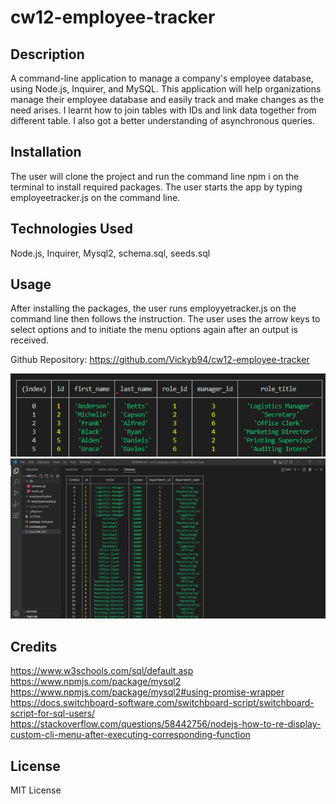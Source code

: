 # cw12-employee-tracker

## Description
A command-line application to manage a company's employee database, using Node.js, Inquirer, and MySQL.
This application will help organizations manage their employee database and easily track and make changes as the need arises. I learnt how to join tables with IDs and link data together from different table. I also got a better understanding of asynchronous queries.

## Installation
The user will clone the project and run the command line npm i on the terminal to install required packages. The user starts the app by typing employeetracker.js on the command line.

## Technologies Used
Node.js, Inquirer, Mysql2, schema.sql, seeds.sql

## Usage
After installing the packages, the user runs employyetracker.js on the command line then follows the instruction. The user uses the arrow keys to select options and to initiate the menu options again after an output is received.

Github Repository: https://github.com/Vickyb94/cw12-employee-tracker

![alt text](./images/Screenshot%202023-01-31%20121940.png)
![alt text](./images/Screenshot%202023-01-31%20121757.png)


## Credits
https://www.w3schools.com/sql/default.asp
https://www.npmjs.com/package/mysql2
https://www.npmjs.com/package/mysql2#using-promise-wrapper
https://docs.switchboard-software.com/switchboard-script/switchboard-script-for-sql-users/
https://stackoverflow.com/questions/58442756/nodejs-how-to-re-display-custom-cli-menu-after-executing-corresponding-function

## License
MIT License
